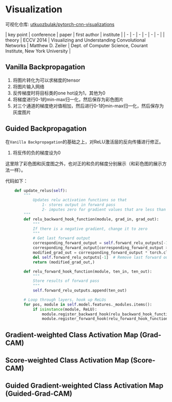 # Visualization

可视化仓库: [utkuozbulak/pytorch-cnn-visualizations](https://github.com/utkuozbulak/pytorch-cnn-visualizations)

| key point | conference | paper | first author | institute |
| - | - | - | - | - | - |
| theory | ECCV 2014 | Visualizing and Understanding Convolutional Networks | Matthew D. Zeiler | Dept. of Computer Science, Courant Institute, New York University |


## Vanilla Backpropagation

1. 将图片转化为可以求梯度的tensor
2. 将图片输入网络
3. 反传梯度时将目标类的one hot设为1，其他为0
4. 将梯度进行0-1的min-max归一化，然后保存为彩色图片
5. 对三个通道的梯度绝对值相加，然后进行0-1的min-max归一化，然后保存为灰度图片

## Guided Backpropagation

在`Vanilla Backpropagation`的基础之上，对ReLU激活层的反向传播进行修正。

1. 将反传的负的梯度设为0

这里除了彩色图和灰度图之外，也对正的和负的梯度分别展示（和彩色图的展示方法一样）。

代码如下：

```python
    def update_relus(self):
        """
            Updates relu activation functions so that
                1- stores output in forward pass
                2- imputes zero for gradient values that are less than zero
        """
        def relu_backward_hook_function(module, grad_in, grad_out):
            """
            If there is a negative gradient, change it to zero
            """
            # Get last forward output
            corresponding_forward_output = self.forward_relu_outputs[-1]
            corresponding_forward_output[corresponding_forward_output > 0] = 1
            modified_grad_out = corresponding_forward_output * torch.clamp(grad_in[0], min=0.0)
            del self.forward_relu_outputs[-1]  # Remove last forward output
            return (modified_grad_out,)

        def relu_forward_hook_function(module, ten_in, ten_out):
            """
            Store results of forward pass
            """
            self.forward_relu_outputs.append(ten_out)

        # Loop through layers, hook up ReLUs
        for pos, module in self.model.features._modules.items():
            if isinstance(module, ReLU):
                module.register_backward_hook(relu_backward_hook_function)
                module.register_forward_hook(relu_forward_hook_function)
```

## Gradient-weighted Class Activation Map (Grad-CAM)


## Score-weighted Class Activation Map (Score-CAM)

## Guided Gradient-weighted Class Activation Map (Guided-Grad-CAM)
